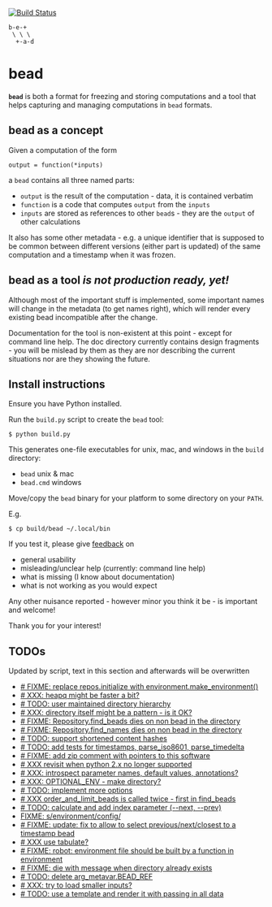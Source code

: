 [![Build Status](https://travis-ci.org/e3krisztian/bead.svg?branch=master)](https://travis-ci.org/e3krisztian/bead)

    b-e-+
     \ \ \
      +-a-d

# bead


**`bead`** is both a format for freezing and storing computations and a tool that helps 
capturing and managing computations in `bead` formats.


## bead as a concept

Given a computation of the form

    output = function(*inputs)

a `bead` contains all three named parts:

- `output` is the result of the computation - data, it is contained verbatim
- `function` is a code that computes `output` from the `inputs`
- `inputs` are stored as references to other `bead`s - they are the `output` of other 
calculations

It also has some other metadata - e.g. a unique identifier that is supposed to be common 
between different versions (either part is updated) of the same computation and a timestamp
when it was frozen.


## bead as a tool *is not production ready, yet!*

Although most of the important stuff is implemented, some important names will change in the
metadata (to get names right), which will render every existing bead incompatible after the 
change.

Documentation for the tool is non-existent at this point - except for command line help.
The doc directory currently contains design fragments - you will be mislead by them as they 
are nor describing the current situations nor are they showing the future.


## Install instructions

Ensure you have Python installed.

Run the `build.py` script to create the `bead` tool:

```
$ python build.py
```

This generates one-file executables for unix, mac, and windows in the `build` directory:
- `bead` unix & mac
- `bead.cmd` windows

Move/copy the `bead` binary for your platform to some directory on your `PATH`.

E.g.

```
$ cp build/bead ~/.local/bin
```

If you test it, please give [feedback](../../issues) on
- general usability
- misleading/unclear help (currently: command line help)
- what is missing (I know about documentation)
- what is not working as you would expect

Any other nuisance reported - however minor you think it be - is important and welcome!

Thank you for your interest!


## TODOs

Updated by script, text in this section and afterwards will be overwritten

- [# FIXME: replace repos.initialize with environment.make_environment()](https://github.com/e3krisztian/bead/blob/renames/bead/repos.py#L24)
- [# XXX: heapq might be faster a bit?](https://github.com/e3krisztian/bead/blob/renames/bead/repos.py#L60)
- [# TODO: user maintained directory hierarchy](https://github.com/e3krisztian/bead/blob/renames/bead/repos.py#L74)
- [# XXX: directory itself might be a pattern - is it OK?](https://github.com/e3krisztian/bead/blob/renames/bead/repos.py#L110)
- [# FIXME: Repository.find_beads dies on non bead in the directory](https://github.com/e3krisztian/bead/blob/renames/bead/repos.py#L112)
- [# FIXME: Repository.find_names dies on non bead in the directory](https://github.com/e3krisztian/bead/blob/renames/bead/repos.py#L141)
- [# TODO: support shortened content hashes](https://github.com/e3krisztian/bead/blob/renames/bead/spec.py#L19)
- [# TODO: add tests for timestamps, parse_iso8601, parse_timedelta](https://github.com/e3krisztian/bead/blob/renames/bead/tech/timestamp.py#L232)
- [# FIXME: add zip comment with pointers to this software](https://github.com/e3krisztian/bead/blob/renames/bead/workspace.py#L189)
- [# XXX revisit when python 2.x no longer supported](https://github.com/e3krisztian/bead/blob/renames/bead_cli/cmdparse.py#L86)
- [# XXX: introspect parameter names, default values, annotations?](https://github.com/e3krisztian/bead/blob/renames/bead_cli/cmdparse.py#L121)
- [# XXX: OPTIONAL_ENV - make directory?](https://github.com/e3krisztian/bead/blob/renames/bead_cli/common.py#L61)
- [# TODO: implement more options](https://github.com/e3krisztian/bead/blob/renames/bead_cli/common.py#L119)
- [# XXX order_and_limit_beads is called twice - first in find_beads](https://github.com/e3krisztian/bead/blob/renames/bead_cli/common.py#L177)
- [# TODO: calculate and add index parameter (--next, --prev)](https://github.com/e3krisztian/bead/blob/renames/bead_cli/common.py#L197)
- [FIXME: s/environment/config/](https://github.com/e3krisztian/bead/blob/renames/bead_cli/environment.py#L4)
- [# FIXME: update: fix to allow to select previous/next/closest to a timestamp bead](https://github.com/e3krisztian/bead/blob/renames/bead_cli/input.py#L130)
- [# XXX use tabulate?](https://github.com/e3krisztian/bead/blob/renames/bead_cli/repo.py#L60)
- [# FIXME: robot: environment file should be built by a function in environment](https://github.com/e3krisztian/bead/blob/renames/bead_cli/test_robot.py#L36)
- [# FIXME: die with message when directory already exists](https://github.com/e3krisztian/bead/blob/renames/bead_cli/workspace.py#L49)
- [# TODO: delete arg_metavar.BEAD_REF](https://github.com/e3krisztian/bead/blob/renames/bead_cli/workspace.py#L120)
- [# XXX: try to load smaller inputs?](https://github.com/e3krisztian/bead/blob/renames/bead_cli/workspace.py#L150)
- [# TODO: use a template and render it with passing in all data](https://github.com/e3krisztian/bead/blob/renames/bead_cli/workspace.py#L221)
